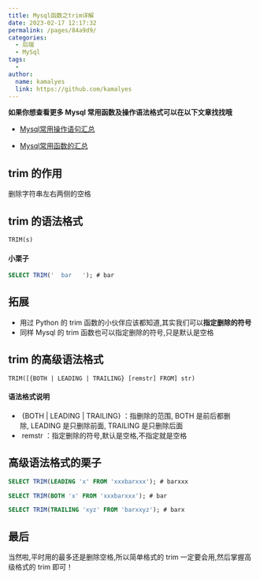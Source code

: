 ```yaml
---
title: Mysql函数之trim详解
date: 2023-02-17 12:17:32
permalink: /pages/84a9d9/
categories:
  - 后端
  - MySql
tags:
  - 
author: 
  name: kamalyes
  link: https://github.com/kamalyes
---
```

**如果你想查看更多 Mysql 常用函数及操作语法格式可以在以下文章找找哦**

- [Mysql常用操作语句汇总](./59.Mysql常用操作语句汇总.md)

- [Mysql常用函数的汇总](./01.Mysql常用函数汇总.md)

trim 的作用
--------

删除字符串左右两侧的空格

trim 的语法格式
----------

```
TRIM(s) 
```

#### 小栗子

```sql
SELECT TRIM('  bar   '); # bar
```

拓展
--

*   用过 Python 的 trim 函数的小伙伴应该都知道,其实我们可以**指定删除的符号**
*   同样 Mysql 的 trim 函数也可以指定删除的符号,只是默认是空格

trim 的高级语法格式
------------

```
TRIM([{BOTH | LEADING | TRAILING} [remstr] FROM] str)
```

#### 语法格式说明

*    {BOTH | LEADING | TRAILING} ：指删除的范围, BOTH 是前后都删除, LEADING 是只删除前面, TRAILING 是只删除后面
*    remstr ：指定删除的符号,默认是空格,不指定就是空格

高级语法格式的栗子
---------

```sql
SELECT TRIM(LEADING 'x' FROM 'xxxbarxxx'); # barxxx

SELECT TRIM(BOTH 'x' FROM 'xxxbarxxx'); # bar

SELECT TRIM(TRAILING 'xyz' FROM 'barxxyz'); # barx
```

最后
--

当然啦,平时用的最多还是删除空格,所以简单格式的 trim 一定要会用,然后掌握高级格式的 trim 即可！

